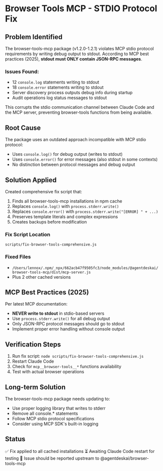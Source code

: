 # Browser Tools MCP - STDIO Protocol Fix

## Problem Identified

The browser-tools-mcp package (v1.2.0-1.2.1) violates MCP stdio protocol requirements by writing debug output to stdout. According to MCP best practices (2025), **stdout must ONLY contain JSON-RPC messages**.

### Issues Found:
- 12 `console.log` statements writing to stdout
- 18 `console.error` statements writing to stdout  
- Server discovery process outputs debug info during startup
- Audit operations log status messages to stdout

This corrupts the stdio communication channel between Claude Code and the MCP server, preventing browser-tools functions from being available.

## Root Cause

The package uses an outdated approach incompatible with MCP stdio protocol:
- Uses `console.log()` for debug output (writes to stdout)
- Uses `console.error()` for error messages (also stdout in some contexts)
- No distinction between protocol messages and debug output

## Solution Applied

Created comprehensive fix script that:
1. Finds all browser-tools-mcp installations in npm cache
2. Replaces `console.log()` with `process.stderr.write()`
3. Replaces `console.error()` with `process.stderr.write("[ERROR] " + ...)`
4. Preserves template literals and complex expressions
5. Creates backups before modification

### Fix Script Location
`scripts/fix-browser-tools-comprehensive.js`

### Fixed Files
- `/Users/lennox/.npm/_npx/662acb47f9505fc3/node_modules/@agentdeskai/browser-tools-mcp/dist/mcp-server.js`
- Plus 2 other cached versions

## MCP Best Practices (2025)

Per latest MCP documentation:
- **NEVER write to stdout** in stdio-based servers
- Use `process.stderr.write()` for all debug output
- Only JSON-RPC protocol messages should go to stdout
- Implement proper error handling without console output

## Verification Steps

1. Run fix script: `node scripts/fix-browser-tools-comprehensive.js`
2. Restart Claude Code
3. Check for `mcp__browser-tools__*` functions availability
4. Test with actual browser operations

## Long-term Solution

The browser-tools-mcp package needs updating to:
- Use proper logging library that writes to stderr
- Remove all console.* statements
- Follow MCP stdio protocol specifications
- Consider using MCP SDK's built-in logging

## Status

✅ Fix applied to all cached installations
⏳ Awaiting Claude Code restart for testing
📝 Issue should be reported upstream to @agentdeskai/browser-tools-mcp
